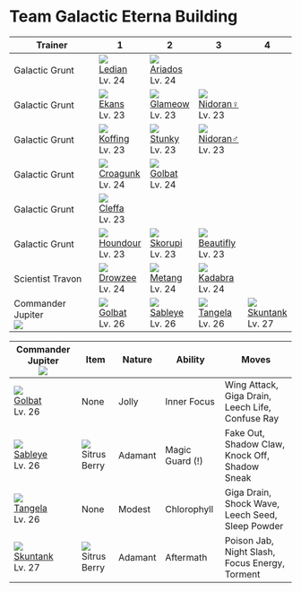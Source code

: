 # Team Galactic Eterna Building

Trainer                           | 1                                   | 2                                   | 3                                   | 4
---                               | ---                                 | ---                                 | ---                                 | ---
Galactic Grunt                    | ![][166]<br> [Ledian]<br> Lv. 24    | ![][168]<br> [Ariados]<br> Lv. 24
Galactic Grunt                    | ![][023]<br> [Ekans]<br> Lv. 23     | ![][431]<br> [Glameow]<br> Lv. 23   | ![][029]<br> [Nidoran♀]<br> Lv. 23
Galactic Grunt                    | ![][109]<br> [Koffing]<br> Lv. 23   | ![][434]<br> [Stunky]<br> Lv. 23    | ![][032]<br> [Nidoran♂]<br> Lv. 23
Galactic Grunt                    | ![][453]<br> [Croagunk]<br> Lv. 24  | ![][042]<br> [Golbat]<br> Lv. 24
Galactic Grunt                    | ![][173]<br> [Cleffa]<br> Lv. 23
Galactic Grunt                    | ![][228]<br> [Houndour]<br> Lv. 23  | ![][451]<br> [Skorupi]<br> Lv. 23   | ![][267]<br> [Beautifly]<br> Lv. 23
Scientist Travon                  | ![][096]<br> [Drowzee]<br> Lv. 24   | ![][375]<br> [Metang]<br> Lv. 24    | ![][064]<br> [Kadabra]<br> Lv. 24
Commander Jupiter<br>![][jupiter] | ![][042]<br> [Golbat]<br> Lv. 26    | ![][302]<br> [Sableye]<br> Lv. 26   | ![][114]<br> [Tangela]<br> Lv. 26   | ![][435]<br> [Skuntank]<br> Lv. 27

Commander Jupiter<br>![][jupiter]  | Item                               | Nature  | Ability         | Moves
---                                | ---                                | ---     | ---             | ---
![][042]<br> [Golbat]<br> Lv. 26   | None                               | Jolly   | Inner Focus     | Wing Attack, Giga Drain, Leech Life, Confuse Ray
![][302]<br> [Sableye]<br> Lv. 26  | ![][sitrus-berry]<br> Sitrus Berry | Adamant | Magic Guard (!) | Fake Out, Shadow Claw, Knock Off, Shadow Sneak
![][114]<br> [Tangela]<br> Lv. 26  | None                               | Modest  | Chlorophyll     | Giga Drain, Shock Wave, Leech Seed, Sleep Powder
![][435]<br> [Skuntank]<br> Lv. 27 | ![][sitrus-berry]<br> Sitrus Berry | Adamant | Aftermath       | Poison Jab, Night Slash, Focus Energy, Torment

[Ekans]: ../../pokemon_changes/023/
[Nidoran♀]: ../../pokemon_changes/029/
[Nidoran♂]: ../../pokemon_changes/032/
[Golbat]: ../../pokemon_changes/042/
[Kadabra]: ../../pokemon_changes/064/
[Drowzee]: ../../pokemon_changes/096/
[Koffing]: ../../pokemon_changes/109/
[Tangela]: ../../pokemon_changes/114/
[Ledian]: ../../pokemon_changes/166/
[Ariados]: ../../pokemon_changes/168/
[Cleffa]: ../../pokemon_changes/173/
[Houndour]: ../../pokemon_changes/228/
[Beautifly]: ../../pokemon_changes/267/
[Sableye]: ../../pokemon_changes/302/
[Metang]: ../../pokemon_changes/375/
[Glameow]: ../../pokemon_changes/431/
[Stunky]: ../../pokemon_changes/434/
[Skuntank]: ../../pokemon_changes/435/
[Skorupi]: ../../pokemon_changes/451/
[Croagunk]: ../../pokemon_changes/453/
[sitrus-berry]: ../img/items/sitrus-berry.png
[023]: ../img/pokemon/023.png
[029]: ../img/pokemon/029.png
[032]: ../img/pokemon/032.png
[042]: ../img/pokemon/042.png
[064]: ../img/pokemon/064.png
[096]: ../img/pokemon/096.png
[109]: ../img/pokemon/109.png
[114]: ../img/pokemon/114.png
[166]: ../img/pokemon/166.png
[168]: ../img/pokemon/168.png
[173]: ../img/pokemon/173.png
[228]: ../img/pokemon/228.png
[267]: ../img/pokemon/267.png
[302]: ../img/pokemon/302.png
[375]: ../img/pokemon/375.png
[431]: ../img/pokemon/431.png
[434]: ../img/pokemon/434.png
[435]: ../img/pokemon/435.png
[451]: ../img/pokemon/451.png
[453]: ../img/pokemon/453.png
[jupiter]: ../img/trainer/jupiter.png
